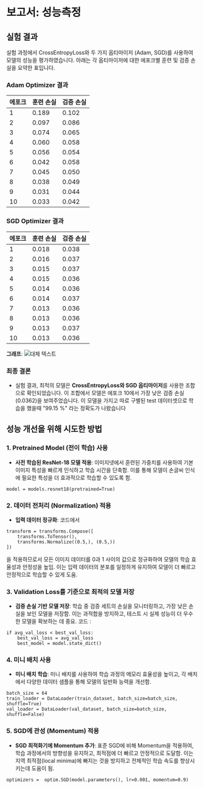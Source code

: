 # 보고서: 성능측정

## 실험 결과

실험 과정에서 CrossEntropyLoss와 두 가지 옵티마이저 (Adam, SGD)를 사용하여 모델의 성능을 평가하였습니다. 아래는 각 옵티마이저에 대한 에포크별 훈련 및 검증 손실을 요약한 표입니다.

### Adam Optimizer 결과

| 에포크 | 훈련 손실 | 검증 손실 |
| ------ | --------- | --------- |
| 1      | 0.189     | 0.102     |
| 2      | 0.097     | 0.086     |
| 3      | 0.074     | 0.065     |
| 4      | 0.060     | 0.058     |
| 5      | 0.056     | 0.054     |
| 6      | 0.042     | 0.058     |
| 7      | 0.045     | 0.050     |
| 8      | 0.038     | 0.049     |
| 9      | 0.031     | 0.044     |
| 10     | 0.033     | 0.042     |

### SGD Optimizer 결과

| 에포크 | 훈련 손실 | 검증 손실 |
| ------ | --------- | --------- |
| 1      | 0.018     | 0.038     |
| 2      | 0.016     | 0.037     |
| 3      | 0.015     | 0.037     |
| 4      | 0.015     | 0.036     |
| 5      | 0.014     | 0.036     |
| 6      | 0.014     | 0.037     |
| 7      | 0.013     | 0.036     |
| 8      | 0.013     | 0.036     |
| 9      | 0.013     | 0.037     |
| 10     | 0.013     | 0.036     |

**그래프**:
![대체 텍스트](https://www.kaggleusercontent.com/kf/154024200/eyJhbGciOiJkaXIiLCJlbmMiOiJBMTI4Q0JDLUhTMjU2In0..wLUC-ekEZiPUyPNIjAsoSg.QDDl-5S4Bu5N1lTvduPfcRQZaQvMWQEU2dQu4Z5S4dZHxpahcLJgCNzC2Bqxd-U0nylpK_1s_L8RQahxW1575mz5WodRgJmqXaPeJEHJow5-jwJsMJW9CG0QecDIntlfiDpii1QqzRKjXhOIUPJstxfSthgQAzu1EWkubs2tjzk_GnH7WdHwmjpj4l6oTqP0zXggZmTOTlYpJlk5bLC-veTELxZ2BIC99fSiNx5g_nS-jH7SMfvfsTU95UykK7FShMx-zX-UZiSAoaH1hCTR4xU2dfGu79gMdeedFYZQtKYKtMKXSs04b3GF_ru0ufBxH4NkYyZin5SWrXGp4OzTZp7q6UTRH4oU99TBeuz4nWfBGtmANxfOgalWHjqKidWJbP7Ka9UQfyniNPLz_WkM6RFaIY_j6BsagYGix2qG9e20ntwj4Bz818KXFNzOFVR1L-M3dvtjrCaFbAT0KmYLJdwYD5J5DrWYWO56QQD-ZmP-oZawo5OUP4muFEkcl9Rgu8_qwY68Pw8K4-UC7y6Pntl7u20v32Hm6-GvLkUH7m8BNxbDVWJIwnviTuEjkNgR7HixecDatpWe0as-2dmxn7SDfnusAVzjbUddD0fh6c4ti9ky3GqxKMVSqwpCCjCp9XEYAQmBZiiTTIqaOGAPXrB45GFnYXXpiwj_vUocC3Ic-YqlTnpNG8HiPfVvWJ26.h6rghZ2fleVSnn884DhMMA/__results___files/__results___16_0.png)

### 최종 결론

-   실험 결과, 최적의 모델은 **CrossEntropyLoss와 SGD 옵티마이저**를 사용한 조합으로 확인되었습니다. 이 조합에서 모델은 에포크 10에서 가장 낮은 검증 손실(0.0362)을 보여주었습니다. 이 모델을 가지고 따로 구별된 test 데이터셋으로 학습을 했을때 "99.15 %" 라는 정확도가 나왔습니다

## 성능 개선을 위해 시도한 방법

### 1. Pretrained Model (전이 학습) 사용

-   **사전 학습된 ResNet-18 모델 적용**: 이미지넷에서 훈련된 가중치를 사용하여 기본 이미지 특성을 빠르게 인식하고 학습 시간을 단축함. 이를 통해 모델이 손글씨 인식에 필요한 특성을 더 효과적으로 학습할 수 있도록 함.

```
model = models.resnet18(pretrained=True)
```

### 2. 데이터 전처리 (Normalization) 적용

-   **입력 데이터 정규화**: 코드에서

```
transform = transforms.Compose([
    transforms.ToTensor(),
    transforms.Normalize((0.5,), (0.5,))
])
```

을 적용하므로서 모든 이미지 데이터를 0과 1 사이의 값으로 정규화하여 모델의 학습 효율성과 안정성을 높임. 이는 입력 데이터의 분포를 일정하게 유지하여 모델이 더 빠르고 안정적으로 학습할 수 있게 도움.

### 3. Validation Loss를 기준으로 최적의 모델 저장

-   **검증 손실 기반 모델 저장**: 학습 중 검증 세트의 손실을 모니터링하고, 가장 낮은 손실을 보인 모델을 저장함. 이는 과적합을 방지하고, 테스트 시 실제 성능이 더 우수한 모델을 확보하는 데 중요. 코드 :

```
if avg_val_loss < best_val_loss:
    best_val_loss = avg_val_loss
    best_model = model.state_dict()
```

### 4. 미니 배치 사용

-   **미니 배치 학습**: 미니 배치를 사용하여 학습 과정의 메모리 효율성을 높이고, 각 배치에서 다양한 데이터 샘플을 통해 모델의 일반화 능력을 개선함.

```
batch_size = 64
train_loader = DataLoader(train_dataset, batch_size=batch_size, shuffle=True)
val_loader = DataLoader(val_dataset, batch_size=batch_size, shuffle=False)
```

### 5. SGD에 관성 (Momentum) 적용

-   **SGD 최적화기에 Momentum 추가**: 표준 SGD에 비해 Momentum을 적용하여, 학습 과정에서의 방향성을 유지하고, 최적점에 더 빠르고 안정적으로 도달함. 이는 지역 최적점(local minima)에 빠지는 것을 방지하고 전체적인 학습 속도를 향상시키는데 도움이 됨.

```
optimizers =  optim.SGD(model.parameters(), lr=0.001, momentum=0.9)
```
